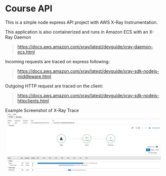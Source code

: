 # Course API

This is a simple node express API project with AWS X-Ray Instrumentation.

This application is also containerized and runs in Amazon ECS with an X-Ray Daemon
> https://docs.aws.amazon.com/xray/latest/devguide/xray-daemon-ecs.html

Incoming requests are traced on express following: 
> https://docs.aws.amazon.com/xray/latest/devguide/xray-sdk-nodejs-middleware.html

Outgoing HTTP request are traced on the client: 
> https://docs.aws.amazon.com/xray/latest/devguide/xray-sdk-nodejs-httpclients.html

Example Screenshot of X-Ray Trace
![Image of X-Ray Trace](/image/trace.png)